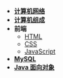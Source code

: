 <!-- * [开始](/) -->

* [**计算机网络**](C-Network/ch01)
* [**计算机组成**](C-Composition/ch01)
* **前端**
    * [HTML](HTML/ch01)
    * [CSS](CSS/ch01)
    * [JavaScript](JavaScript/ch01)
* [**MySQL**](MySQL/ch01)
* [**Java 面向对象**](Java/ch01)
